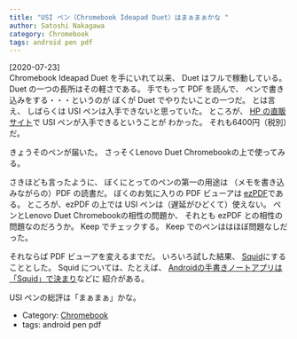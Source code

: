 ```yaml
---
title: "USI ペン（Chromebook Ideapad Duet）はまぁまぁかな "
author: Satoshi Nakagawa
category: Chromebook
tags: android pen pdf
---
```


[2020-07-23]  
 Chromebook Ideapad Duet を手にいれて以来、
Duet はフルで稼動している。
Duet の一つの長所はその軽さである。
手でもって PDF を読んで、
ペンで書き込みをする・・・というのが
ぼくが Duet でやりたいことの一つだ。
とは言え、
しばらくは USI ペンは入手できないと思っていた。
ところが、
[HP の直販サイト](https://jp.ext.hp.com/accessories/personal/)で  USI ペンが入手できるということが
わかった。
それも6400円（税別）だ。

 きょうそのペンが届いた。
さっそくLenovo Duet Chromebookの上で使ってみる。

 さきほども言ったように、
ぼくにとってのペンの第一の用途は
（メモを書き込みながらの）PDF の読書だ。
ぼくのお気に入りの PDF ビューアは
[ezPDF](https://play.google.com/store/apps/details?id=udk.android.reader&hl=ja)である。
ところが、ezPDF の上では
USI ペンは（遅延がひどくて）使えない。
ペンとLenovo Duet Chromebookの相性の問題か、
それとも ezPDF との相性の問題なのだろうか。
Keep でチェックする。
Keep でのペンははほぼ問題なしだった。

 それならば PDF ビューアを変えるまでだ。
いろいろ試した結果、
[Squid](https://www.squidnotes.com/)にすることとした。
Squid については、たとえば、
[Androidの手書きノートアプリは「Squid」で決まり](https://nomadit.jp/note8/app-handwriting-squid)などに
紹介がある。

 USI ペンの総評は「まぁまぁ」かな。

- Category: [Chromebook](/categories.html#Chromebook)
- tags: android pen pdf
